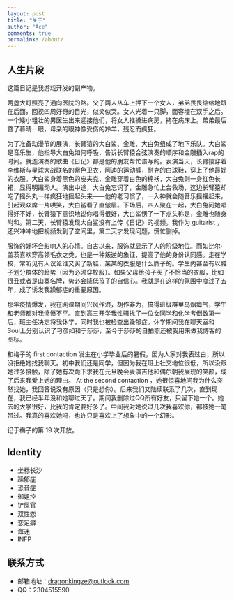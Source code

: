 ```yaml
---
layout: post
title: "关于"
author: "Ace"
comments: true
permalink: /about/
---
```


## 人生片段
这篇日记是我游戏开发的副产物。 

两盏大灯照亮了通向医院的路。父子两人从车上押下一个女人，弟弟畏畏缩缩地跟在后面，回视四周好奇的目光，似笑似哭。女人光着一只脚，面容埋在双手之后。一个矮小粗壮的男医生出来迎接他们，将女人推搡进病房，拷在病床上。弟弟最后瞥了慕晴一眼，母亲的眼神像受伤的羚羊，残忍而疯狂。  

为了准备动漫节的展演，长臂猿的大白鲨、金雕、大白兔组成了地下乐队。大白鲨是音乐生，他指导大白兔如何呼吸，告诉长臂猿合弦演奏的顺序和金雕插入rap的时间。就连演奏的歌曲《日记》都是他的朋友帮忙谱写的。表演当天，长臂猿穿着李维斯与星球大战联名的紫色卫衣，阿迪的运动裤，耐克的白球鞋，穿上了他最好的衣服。大白鲨身着黑色的皮夹克，金雕穿着白色的棉袄，大白兔则一身红色长裙，显得明媚动人。演出中途，大白兔忘词了，金雕急忙上台救场，这边长臂猿却吃了摇头丸一样疯狂地摇起头来——他的老习惯了，一入神就会随音乐摇摆起来，引起观众席一片哄笑，大白鲨看了直皱眉。下场后，四人聚在一起，大白兔问她唱得好不好，长臂猿下意识地说你唱得很好，大白鲨愣了一下点头称是，金雕也随身附和。第二天，长臂猿发现大白鲨没有上传《日记》的视频。我作为 guitarist ，还兴冲冲地把视频发到了空间里，第二天才发现问题，慌忙删掉。  

服饰的好坏会影响人的心情。自古以来，服饰就显示了人的阶级地位。而如比尔·盖茨喜欢穿高领毛衣之类，也是一种叛逆的象征，提高了他的身份认同感。走在学校，常听见有人议论谁又买了新鞋，某某的衣服是什么牌子的。学生内甚至有以鞋子划分群体的趋势（因为必须穿校服）。如果父母给孩子买了不恰当的衣服，比如很丑或者是山寨名牌，势必会降低孩子的自信心。我就是在这样的氛围中度过了五年，成了诱发我躁郁症的重要原因。  

那年疫情爆发，我在网课期间兴风作浪，胡作非为，搞得班级群里乌烟瘴气，学生和老师都对我愤愤不平。直到高三开学我性骚扰了一位女同学和化学考倒数第一后，班主任决定将我休学，同时我也被检查出躁郁症。休学期间我在聊天室和Soul上分别认识了刁彦如和于莎莎，至今于莎莎的自拍照还被我用来做我博客的图标。  

和梅子的 first contaction 发生在小学毕业后的暑假，因为人家对我表过白，所以没拒绝她找我聊天。初中我们还是同学，但因为我在班上社交地位很低，所以没跟她过多接触，除了她有次跪下求我在元旦晚会表演吉他和偶尔朝我展现的笑颜，成了后来我爱上她的理由。 At the second contaction ，她很惊喜地问我为什么突然找她，我回答说没有原因（只是想你）。后来我们又陆续联系了几次，直到现在，我已经半年没和她聊过天了。期间我删除过QQ所有好友，只留下她一个。她去的大学很好，比我的肯定要好多了。中间我对她说过几次我喜欢你，都被她一笔带过。我真的喜欢她吗，也许只是喜欢上了想象中的一个幻影。  

记于梅子的第 19 次开放。
                                                                                                                                                          
## Identity
+ 坐标长沙
+ 躁郁症
+ 恐音症
+ 御姐控
+ 铲屎官
+ 双性恋
+ 恋足癖
+ 海迷
+ INFP

## 联系方式
+ 邮箱地址：dragonkingze@outlook.com
+ QQ：2304515590
